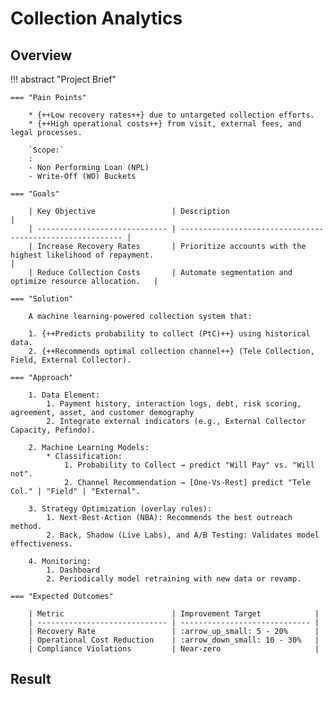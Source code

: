 # Collection Analytics
## Overview

!!! abstract "Project Brief"

    === "Pain Points"

        * {++Low recovery rates++} due to untargeted collection efforts.
        * {++High operational costs++} from visit, external fees, and legal processes.

        `Scope:`
        : 
        - Non Performing Loan (NPL)
        - Write-Off (WO) Buckets

    === "Goals"

        | Key Objective                 | Description                                               |
        | ----------------------------- | --------------------------------------------------------- |
        | Increase Recovery Rates       | Prioritize accounts with the highest likelihood of repayment.                                                                                  |
        | Reduce Collection Costs       | Automate segmentation and optimize resource allocation.   |

    === "Solution"

        A machine learning-powered collection system that:
        
        1. {++Predicts probability to collect (PtC)++} using historical data.
        2. {++Recommends optimal collection channel++} (Tele Collection, Field, External Collector).

    === "Approach"

        1. Data Element:
            1. Payment history, interaction logs, debt, risk scoring, agreement, asset, and customer demography
            2. Integrate external indicators (e.g., External Collector Capacity, Pefindo).

        2. Machine Learning Models:
            * Classification: 
                1. Probability to Collect → predict "Will Pay" vs. "Will not".
                2. Channel Recommendation → [One-Vs-Rest] predict "Tele Col." | "Field" | "External".
        
        3. Strategy Optimization (overlay rules):
            1. Next-Best-Action (NBA): Recommends the best outreach method.
            2. Back, Shadow (Live Labs), and A/B Testing: Validates model effectiveness.

        4. Monitoring:
            1. Dashboard
            2. Periodically model retraining with new data or revamp.

    === "Expected Outcomes"

        | Metric                        | Improvement Target            |
        | ----------------------------- | ----------------------------- |
        | Recovery Rate                 | :arrow_up_small: 5 - 20%      |
        | Operational Cost Reduction    | :arrow_down_small: 10 - 30%   |
        | Compliance Violations	        | Near-zero                     |

## Result

<div class="nav-buttons" style="display: flex; justify-content: space-between; margin: 2em 0;">
    <a href="../" class="md-button md-button--primary" style="color: white;">← Playbook</a>
    <a href="../2_customer/" class="md-button md-button--primary" style="color: white;">Customer Analytics →</a>
</div>